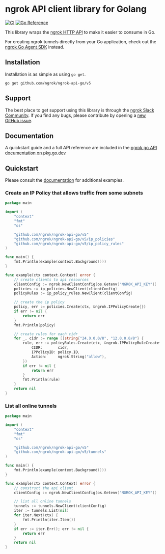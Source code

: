 <!-- Code generated for API Clients. DO NOT EDIT. -->

# ngrok API client library for Golang
[![CI](https://github.com/ngrok/ngrok-api-go/actions/workflows/ci.yml/badge.svg)](https://github.com/ngrok/ngrok-api-go/actions/workflows/ci.yml)
[![Go Reference](https://pkg.go.dev/badge/github.com/ngrok/ngrok-api-go.svg)](https://pkg.go.dev/github.com/ngrok/ngrok-api-go/v5)

This library wraps the [ngrok HTTP API](https://ngrok.com/docs/api) to make it
easier to consume in Go.

For creating ngrok tunnels directly from your Go application, check out the [ngrok Go Agent SDK](https://github.com/ngrok/ngrok-go) instead.

## Installation

Installation is as simple as using `go get`.

    go get github.com/ngrok/ngrok-api-go/v5

## Support

The best place to get support using this library is through the [ngrok Slack Community](https://ngrok.com/slack). If you find any bugs, please contribute by opening a [new GitHub issue](https://github.com/ngrok/ngrok-api-go/issues/new/choose).

## Documentation

A quickstart guide and a full API reference are included in the [ngrok go API documentation on pkg.go.dev](https://pkg.go.dev/github.com/ngrok/ngrok-api-go/v5)

## Quickstart

Please consult the [documentation](https://pkg.go.dev/github.com/ngrok/ngrok-api-go/v5) for additional examples.

### Create an IP Policy that allows traffic from some subnets

```go
package main

import (
	"context"
	"fmt"
	"os"

	"github.com/ngrok/ngrok-api-go/v5"
	"github.com/ngrok/ngrok-api-go/v5/ip_policies"
	"github.com/ngrok/ngrok-api-go/v5/ip_policy_rules"
)

func main() {
	fmt.Println(example(context.Background()))
}

func example(ctx context.Context) error {
	// create clients to api resources
	clientConfig := ngrok.NewClientConfig(os.Getenv("NGROK_API_KEY"))
	policies := ip_policies.NewClient(clientConfig)
	policyRules := ip_policy_rules.NewClient(clientConfig)

	// create the ip policy
	policy, err := policies.Create(ctx, &ngrok.IPPolicyCreate{})
	if err != nil {
		return err
	}
	fmt.Println(policy)

	// create rules for each cidr
	for _, cidr := range []string{"24.0.0.0/8", "12.0.0.0/8"} {
		rule, err := policyRules.Create(ctx, &ngrok.IPPolicyRuleCreate{
			CIDR:       cidr,
			IPPolicyID: policy.ID,
			Action:     ngrok.String("allow"),
		})
		if err != nil {
			return err
		}
		fmt.Println(rule)
	}
	return nil
}
```

### List all online tunnels

```go
package main

import (
	"context"
	"fmt"
	"os"

	"github.com/ngrok/ngrok-api-go/v5"
	"github.com/ngrok/ngrok-api-go/v5/tunnels"
)

func main() {
	fmt.Println(example(context.Background()))
}

func example(ctx context.Context) error {
	// construct the api client
	clientConfig := ngrok.NewClientConfig(os.Getenv("NGROK_API_KEY"))

	// list all online tunnels
	tunnels := tunnels.NewClient(clientConfig)
	iter := tunnels.List(nil)
	for iter.Next(ctx) {
		fmt.Println(iter.Item())
	}
	if err := iter.Err(); err != nil {
		return err
	}
	return nil
}
```
